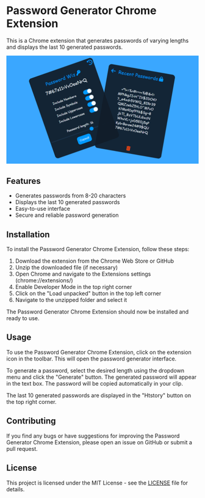 # Password Generator Chrome Extension

This is a Chrome extension that generates passwords of varying lengths and displays the last 10 generated passwords.

![Password Generator Interface](cover.png)

## Features

- Generates passwords from 8-20 characters
- Displays the last 10 generated passwords
- Easy-to-use interface
- Secure and reliable password generation

## Installation

To install the Password Generator Chrome Extension, follow these steps:

1. Download the extension from the Chrome Web Store or GitHub
2. Unzip the downloaded file (if necessary)
3. Open Chrome and navigate to the Extensions settings (chrome://extensions/)
4. Enable Developer Mode in the top right corner
5. Click on the "Load unpacked" button in the top left corner
6. Navigate to the unzipped folder and select it

The Password Generator Chrome Extension should now be installed and ready to use.

## Usage

To use the Password Generator Chrome Extension, click on the extension icon in the toolbar. This will open the password generator interface.

To generate a password, select the desired length using the dropdown menu and click the "Generate" button. The generated password will appear in the text box. The password will be copied automatically in your clip.

The last 10 generated passwords are displayed in the "Htstory" button on the top right corner.

## Contributing

If you find any bugs or have suggestions for improving the Password Generator Chrome Extension, please open an issue on GitHub or submit a pull request.

## License

This project is licensed under the MIT License - see the [LICENSE](LICENSE) file for details.
